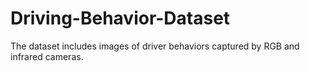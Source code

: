 # Driving-Behavior-Dataset
The dataset includes images of driver behaviors captured by RGB and infrared cameras.
